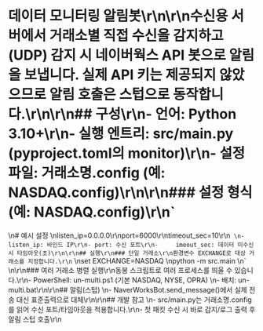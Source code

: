 ﻿# 데이터 모니터링 알림봇\r\n\r\n수신용 서버에서 거래소별 직접 수신을 감지하고(UDP) 감지 시 네이버웍스 API 봇으로 알림을 보냅니다. 실제 API 키는 제공되지 않았으므로 알림 호출은 스텁으로 동작합니다.\r\n\r\n## 구성\r\n- 언어: Python 3.10+\r\n- 실행 엔트리: src/main.py (pyproject.toml의 monitor)\r\n- 설정 파일: 거래소명.config (예: NASDAQ.config)\r\n\r\n### 설정 형식(예: NASDAQ.config)\r\n`
\n# 예시 설정
\nlisten_ip=0.0.0.0\r\nport=6000\r\ntimeout_sec=10\r\n`
\n- listen_ip: 바인드 IP\r\n- port: 수신 포트\r\n- 	imeout_sec: 데이터 미수신 시 타임아웃(초)\r\n\r\n## 실행\r\n### 단일 거래소\r\n환경변수 EXCHANGE로 대상 거래소를 지정합니다.\r\n`
\nset EXCHANGE=NASDAQ
\npython -m src.main
\n`
\n\r\n### 여러 거래소 병렬 실행\r\n동봉 스크립트로 여러 프로세스를 띄울 수 있습니다.\r\n- PowerShell: un-multi.ps1 (기본 NASDAQ, NYSE, OPRA)
\n- 배치: un-multi.bat\r\n\r\n## 알림(스텁)
\n- NaverWorksBot.send_message()에서 실제 전송 대신 표준출력으로 대체\r\n\r\n## 개발 참고
\n- src/main.py는 거래소명.config를 읽어 수신 포트/타임아웃을 적용합니다.\r\n- 첫 패킷 수신 시 바로 감지/로그 출력 후 알림 스텁 호출\r\n
